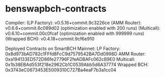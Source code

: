 # benswapbch-contracts

Compiler:
(LP Factory): v0.5.16+commit.9c3226ce 
(AMM Router): v0.6.6+commit.6c089d02   (optimization enabled with 200 runs)
(Multicall): v0.6.10+commit.00c0fcaf   (optimization enabled with 999999 runs)
(Wrapped BCH): v0.4.18+commit.9cf6e910 

Deployed Contracts on SmartBCH Mainnet:
LP Factory: 0x8d973bAD782c1FFfd8FcC9d7579542BA7Dd0998D
AMM Router: 0xa194133ED572D86fe27796F2feADBAFc062cB9E0
Multicall: 0x1b38EBAd553f218e2962Cb1C0539Abb5d6A37774
Wrapped BCH: 0x3743eC0673453E5009310C727Ba4eaF7b3a1cc04
